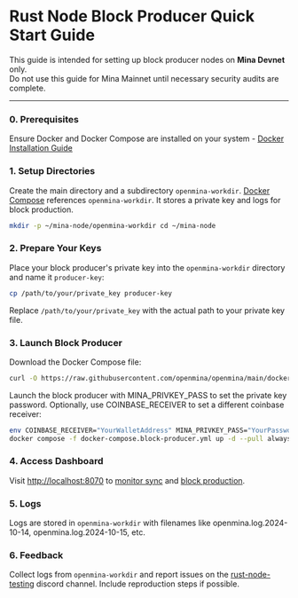 # Rust Node Block Producer Quick Start Guide

This guide is intended for setting up block producer nodes on **Mina Devnet** only.  
Do not use this guide for Mina Mainnet until necessary security audits are complete.


---

### 0. Prerequisites

Ensure Docker and Docker Compose are installed on your system - [Docker Installation Guide](./docker-installation.md)

### 1. Setup Directories
Create the main directory and a subdirectory `openmina-workdir`. [Docker Compose](../docker-compose.block-producer.yml) references  `openmina-workdir`. It stores a private key and logs for block production. 

```bash
mkdir -p ~/mina-node/openmina-workdir cd ~/mina-node
```

### 2. Prepare Your Keys
Place your block producer's private key into the `openmina-workdir` directory and name it `producer-key`:

```bash
cp /path/to/your/private_key producer-key
```
Replace `/path/to/your/private_key` with the actual path to your private key file.

### 3. Launch Block Producer
Download the Docker Compose file:

```bash
curl -O https://raw.githubusercontent.com/openmina/openmina/main/docker-compose.block-producer.yml
```

Launch the block producer with MINA_PRIVKEY_PASS to set the private key password. Optionally, use COINBASE_RECEIVER to set a different coinbase receiver:

```bash
env COINBASE_RECEIVER="YourWalletAddress" MINA_PRIVKEY_PASS="YourPassword" \
docker compose -f docker-compose.block-producer.yml up -d --pull always
```

### 4. Access Dashboard

Visit [http://localhost:8070](http://localhost:8070) to [monitor sync](http://localhost:8070/dashboard) and [block production](http://localhost:8070/block-production).

### 5. Logs

Logs are stored in `openmina-workdir` with filenames like openmina.log.2024-10-14, openmina.log.2024-10-15, etc.

### 6. Feedback

Collect logs from `openmina-workdir` and report issues on the [rust-node-testing](https://discord.com/channels/484437221055922177/1290662938734231552) discord channel. Include reproduction steps if possible.

